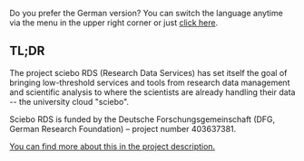 Do you prefer the German version? You can switch the language anytime via the menu in the upper right corner or just [click here](/de).

## TL;DR

The project sciebo RDS (Research Data Services) has set itself the goal of bringing low-threshold services and tools from research data management and scientific analysis to where the scientists are already handling their data -- the university cloud "sciebo".

Sciebo RDS is funded by the Deutsche Forschungsgemeinschaft (DFG, German Research Foundation) – project number 403637381.

[You can find more about this in the project description.](/page/about/)

